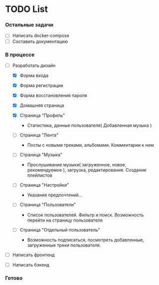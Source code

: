 # TODO List

### Остальные задачи
 - [ ] Написать docker-compose
 - [ ] Составить документацию

### В процессе
 - [ ] Разработать дизайн
   - [x] Форма входа
   - [x] Форма регистрации
   - [x] Форма восстановления пароля
   - [x] Домашняя страница   
   - [x] Страница "Профиль"   
      - Статистика, данные пользователя( Добавленная музыка )

   - [ ] Страница "Лента"
      - Посты с новыми треками, альбомами. Комментарии к ним

   - [ ] Страница "Музыка"
      - Прослушивание музыки( загруженное, новое, рекомендуемое ), загрузка, редактирование. Создание плейлистов

   - [ ] Страница "Настройки"
      - Указание предпочтений...
   - [ ] Страница "Пользователи"
      - Список пользователей. Фильтр и поиск. Возможность перейти на страницу пользователя
   - [ ] Страница "Отдельный пользователь"
      - Возможность подписаться, посмотреть добавленные, загруженные треки пользователя.

- [ ] Написать фронтенд
- [ ] Написать бэкенд
   

### Готово
